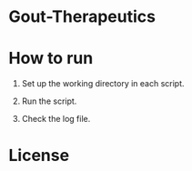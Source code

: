 # Gout-Therapeutics

# How to run

1. Set up the working directory in each script.

2. Run the script.

3. Check the log file.


# License
